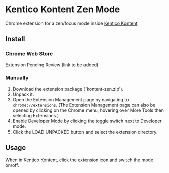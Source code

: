 # Kentico Kontent Zen Mode
Chrome extension for a zen/focus mode inside [Kentico Kontent](https://kontent.ai/)

## Install
### Chrome Web Store
Extension Pending Review (link to be added)

### Manually
1. Download the extension package ('kontent-zen.zip').
2. Unpack it.
3. Open the Extension Management page by navigating to `chrome://extensions`. (The Extension Management page can also be opened by clicking on the Chrome menu, hovering over More Tools then selecting Extensions.)
4. Enable Developer Mode by clicking the toggle switch next to Developer mode.
5. Click the LOAD UNPACKED button and select the extension directory.

## Usage
When in Kentico Kontent, click the extension icon and switch the mode on/off.
